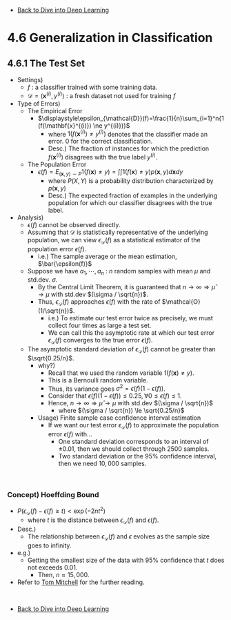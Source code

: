 * [Back to Dive into Deep Learning](../../main.md)

# 4.6 Generalization in Classification

## 4.6.1 The Test Set
- Settings)
  - $f$ : a classifier trained with some training data.
  - $\mathcal{D}=(\mathbf{x}^{(i)}, y^{(i)})$ : a fresh dataset not used for training $f$
- Type of Errors)
  - The Empirical Error
    - $`\displaystyle\epsilon_{\mathcal{D}}(f)=\frac{1}{n}\sum_{i=1}^n{1 (f(\mathbf{x}^{(i)}) \ne y^{(i)})}`$ 
      - where $1 (f(\mathbf{x}^{(i)}) \ne y^{(i)})$ denotes that the classifier made an error. $0$ for the correct classification.
      - Desc.) The fraction of instances for which the prediction $f(\mathbf{x}^{(i)})$ disagrees with the true label $y^{(i)}$.
  - The Population Error
    - $`\displaystyle\epsilon(f)=E_{(\mathbf{x}, y)\sim P}{1(f(\mathbf{x})\ne y)}=\int\int{1(f(\mathbf{x})\ne y)p(\mathbf{x},y)}d\mathbf{x}dy`$
      - where $P(X,Y)$ is a probability distribution characterized by $p(\mathbf{x},y)$
      - Desc.) The expected fraction of examples in the underlying population for which our classifier disagrees with the true label.
- Analysis)
  - $\epsilon(f)$ cannot be observed directly.
  - Assuming that $\mathcal{D}$ is statistically representative of the underlying population, we can view $\epsilon_{\mathcal{D}}(f)$ as a statistical estimator of the population error $\epsilon(f)$.
    - i.e.) The sample average or the mean estimation, $\bar{\epsilon(f)}$
  - Suppose we have $a_1, \cdots, a_n$ : $n$ random samples with mean $\mu$ and std.dev. $\sigma$.
    - By the Central Limit Theorem, it is guaranteed that $n \rightarrow\infty \Rightarrow \hat{\mu} \rightarrow \mu$ with std.dev $(\sigma / \sqrt{n})$.
    - Thus, $\epsilon_{\mathcal{D}}(f)$ approaches $\epsilon(f)$ with the rate of $\mathcal{O}(1/\sqrt{n})$.
      - i.e.) To estimate our test error twice as precisely, we must collect four times as large a test set.
      - We can call this the asymptotic rate at which our test error $\epsilon_{\mathcal{D}}(f)$ converges to the true error $\epsilon(f)$.
  - The asymptotic standard deviation of $\epsilon_{\mathcal{D}}(f)$ cannot be greater than $\sqrt{0.25/n}$.
    - why?)
      - Recall that we used the random variable $1(f(\mathbf{x})\ne y)$.
      - This is a Bernoulli random variable.
      - Thus, its variance goes $\sigma^2 = \epsilon(f)(1-\epsilon(f))$.
      - Consider that $\epsilon(f)(1-\epsilon(f)) \le 0.25, \forall 0\le\epsilon(f)\le 1$.
      - Hence, $n \rightarrow\infty \Rightarrow \hat{\mu} \rightarrow \mu$ with std.dev $(\sigma / \sqrt{n})$ 
        - where $(\sigma / \sqrt{n}) \le \sqrt{0.25/n}$
    - Usage) Finite sample case confidence interval estimation
      - If we want our test error $\epsilon_{\mathcal{D}}(f)$ to approximate the population error $\epsilon(f)$ with...
        - One standard deviation corresponds to an interval of $\pm 0.01$, then we should collect through $2500$ samples.
        - Two standard deviation or the $`95\%`$ confidence interval, then we need $10,000$ samples.

<br>

### Concept) Hoeffding Bound
- $P(\epsilon_\mathcal{D}(f) - \epsilon(f) \geq t) < \exp\left( - 2n t^2 \right)$
  - where $t$ is the distance between $\epsilon_\mathcal{D}(f)$ and $\epsilon(f)$.
- Desc.)
  - The relationship between $\epsilon_{\mathcal{D}}(f)$ and $\epsilon$ evolves as the sample size goes to infinity.
- e.g.)
  - Getting the smallest size of the data with 95% confidence that $t$ does not exceeds 0.01.
    - Then, $n \approx 15,000$.
- Refer to [Tom Mitchell](../../../ml_tom_mitchell/ch07/03/note.md#concept-hoeffding-bounds) for the further reading.



<br>

* [Back to Dive into Deep Learning](../../main.md)